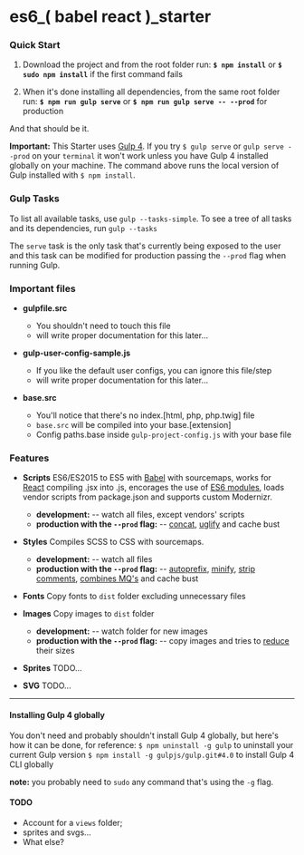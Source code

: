 # es6_( babel react )_starter

### Quick Start

1. Download the project and from the root folder run:
	**`$ npm install`** or **`$ sudo npm install`** if the first command fails

2. When it's done installing all dependencies, from the same root folder run:
	**`$ npm run gulp serve`** or **`$ npm run gulp serve -- --prod`** for production

And that should be it.

**Important:** This Starter uses [Gulp 4](https://github.com/gulpjs/gulp/tree/4.0). If you try `$ gulp serve` or `gulp serve --prod` on your `terminal` it won't work unless you have Gulp 4 installed globally on your machine. The command above runs the local version of Gulp installed with `$ npm install`.

### Gulp Tasks
To list all available tasks, use `gulp --tasks-simple`.
To see a tree of all tasks and its dependencies, run `gulp --tasks`

The `serve` task is the only task that's currently being exposed to the user and this task can be modified for production passing the `--prod` flag when running Gulp.

### Important files
- **gulpfile.src**
	- You shouldn't need to touch this file
	- will write proper documentation for this later...

- **gulp-user-config-sample.js**
	- If you like the default user configs, you can ignore this file/step
	- will write proper documentation for this later...

- **base.src**
	- You'll notice that there's no index.[html, php, php.twig] file
	- `base.src` will be compiled into your base.[extension]
	- Config paths.base inside `gulp-project-config.js` with your base file

### Features

- **Scripts**
ES6/ES2015 to ES5 with [Babel](https://babeljs.io/) with sourcemaps, works for [React](https://facebook.github.io/react/) compiling .jsx into .js, encorages the use of [ES6 modules](http://www.2ality.com/2014/09/es6-modules-final.html), loads vendor scripts from package.json and supports custom Modernizr.

	- **development:**
	-- watch all files, except vendors' scripts
	- **production with the `--prod` flag:**
	-- [concat](https://www.npmjs.com/package/gulp-concat), [uglify](https://www.npmjs.com/package/gulp-uglify) and cache bust

- **Styles**
Compiles SCSS to CSS with sourcemaps.

	- **development:**
	-- watch all files
	- **production with the `--prod` flag:**
	-- [autoprefix](https://www.npmjs.com/package/gulp-autoprefixer), [minify](https://www.npmjs.com/package/gulp-sass), [strip comments](https://www.npmjs.com/package/gulp-strip-css-comments), [combines MQ's](https://www.npmjs.com/package/gulp-combine-mq) and cache bust

- **Fonts**
Copy fonts to `dist` folder excluding unnecessary files

- **Images**
Copy images to `dist` folder

	- **development:**
	-- watch folder for new images
	- **production with the `--prod` flag:**
	-- copy images and tries to [reduce](https://www.npmjs.com/package/gulp-imagemin) their sizes

- **Sprites**
TODO...

- **SVG**
TODO...

----------

#### Installing Gulp 4 globally
You don't need and probably shouldn't install Gulp 4 globally, but here's how it can be done, for reference:
`$ npm uninstall -g gulp` to uninstall your current Gulp version
`$ npm install -g gulpjs/gulp.git#4.0` to install Gulp 4 CLI globally

**note:** you probably need to `sudo` any command that's using the `-g` flag.

#### TODO
- Account for a `views` folder;
- sprites and svgs...
- What else?
